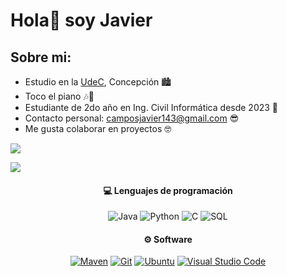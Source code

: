 # Hola👋 soy Javier
## Sobre mi:
  - Estudio en la [UdeC](https://www.udec.cl/), Concepción 🏙️
  - Toco el piano 🎶🎹
  - Estudiante de 2do año en Ing. Civil Informática desde 2023 🐒
  - Contacto personal: [camposjavier143@gmail.com](mailto:camposjavier143@gmail.com) 😎
  - Me gusta colaborar en proyectos 🤓
<a href="https://www.github.com/TheAmazingLife" target="_blank" rel="noreferrer">
<img src="https://img.shields.io/github/followers/huebitoo?logo=github&style=for-the-badge&color=0891b2&labelColor=1c1917" />
</a>

![](https://github-readme-activity-graph.vercel.app/graph?username=huebitoo&theme=react-dark)

<h4 align="center">💻 Lenguajes de programación</h4>

<p align="center">
<img alt="Java" src="https://custom-icon-badges.demolab.com/badge/Java-007396.svg?logo=java&logoColor=white">
<img alt="Python" src="https://img.shields.io/badge/Python-14354C.svg?logo=python&logoColor=white">
<img alt="C" src="https://img.shields.io/badge/C-14354C.svg?&logoColor=white">
<img alt="SQL" src="https://custom-icon-badges.demolab.com/badge/SQL-025E8C.svg?logo=database&logoColor=white">


<h4 align="center">⚙ Software</h4>

<p align="center">
<a href="#"><img alt="Maven" src="https://img.shields.io/badge/Apache_Maven-C71A36.svg?logo=apache-maven&logoColor=white"></a>
<a href="#"><img alt="Git" src="https://img.shields.io/badge/Git-F05033.svg?logo=git&logoColor=white"></a>
<a href="#"><img alt="Ubuntu" src="https://img.shields.io/badge/Ubuntu-E95420.svg?logo=ubuntu&logoColor=white"></a>
<a href="#"><img alt="Visual Studio Code" src="https://img.shields.io/badge/Visual%20Studio%20Code-0078d7.svg?logo=visual-studio-code&logoColor=white"></a>
</p>
